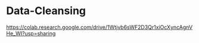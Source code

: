 # Data-Cleansing

https://colab.research.google.com/drive/1Wtjvb6sWF2D3Qr1xiOcXyncAgnVHe_WI?usp=sharing
